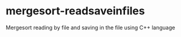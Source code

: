 mergesort-readsaveinfiles
=========================

Mergesort reading by file and saving in the file using C++ language
